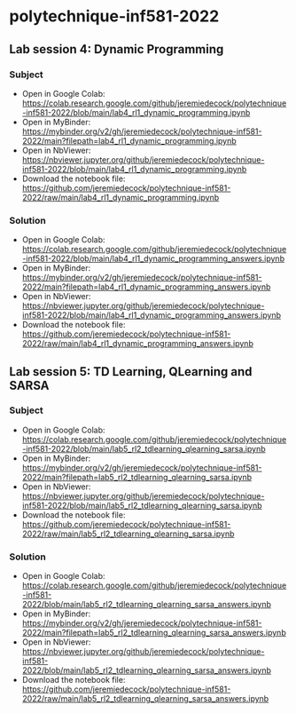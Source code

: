 # polytechnique-inf581-2022

## Lab session 4: Dynamic Programming

### Subject

- Open in Google Colab: https://colab.research.google.com/github/jeremiedecock/polytechnique-inf581-2022/blob/main/lab4_rl1_dynamic_programming.ipynb
- Open in MyBinder: https://mybinder.org/v2/gh/jeremiedecock/polytechnique-inf581-2022/main?filepath=lab4_rl1_dynamic_programming.ipynb
- Open in NbViewer: https://nbviewer.jupyter.org/github/jeremiedecock/polytechnique-inf581-2022/blob/main/lab4_rl1_dynamic_programming.ipynb
- Download the notebook file: https://github.com/jeremiedecock/polytechnique-inf581-2022/raw/main/lab4_rl1_dynamic_programming.ipynb

### Solution

- Open in Google Colab: https://colab.research.google.com/github/jeremiedecock/polytechnique-inf581-2022/blob/main/lab4_rl1_dynamic_programming_answers.ipynb
- Open in MyBinder: https://mybinder.org/v2/gh/jeremiedecock/polytechnique-inf581-2022/main?filepath=lab4_rl1_dynamic_programming_answers.ipynb
- Open in NbViewer: https://nbviewer.jupyter.org/github/jeremiedecock/polytechnique-inf581-2022/blob/main/lab4_rl1_dynamic_programming_answers.ipynb
- Download the notebook file: https://github.com/jeremiedecock/polytechnique-inf581-2022/raw/main/lab4_rl1_dynamic_programming_answers.ipynb

## Lab session 5: TD Learning, QLearning and SARSA

### Subject

- Open in Google Colab: https://colab.research.google.com/github/jeremiedecock/polytechnique-inf581-2022/blob/main/lab5_rl2_tdlearning_qlearning_sarsa.ipynb
- Open in MyBinder: https://mybinder.org/v2/gh/jeremiedecock/polytechnique-inf581-2022/main?filepath=lab5_rl2_tdlearning_qlearning_sarsa.ipynb
- Open in NbViewer: https://nbviewer.jupyter.org/github/jeremiedecock/polytechnique-inf581-2022/blob/main/lab5_rl2_tdlearning_qlearning_sarsa.ipynb
- Download the notebook file: https://github.com/jeremiedecock/polytechnique-inf581-2022/raw/main/lab5_rl2_tdlearning_qlearning_sarsa.ipynb

### Solution

- Open in Google Colab: https://colab.research.google.com/github/jeremiedecock/polytechnique-inf581-2022/blob/main/lab5_rl2_tdlearning_qlearning_sarsa_answers.ipynb
- Open in MyBinder: https://mybinder.org/v2/gh/jeremiedecock/polytechnique-inf581-2022/main?filepath=lab5_rl2_tdlearning_qlearning_sarsa_answers.ipynb
- Open in NbViewer: https://nbviewer.jupyter.org/github/jeremiedecock/polytechnique-inf581-2022/blob/main/lab5_rl2_tdlearning_qlearning_sarsa_answers.ipynb
- Download the notebook file: https://github.com/jeremiedecock/polytechnique-inf581-2022/raw/main/lab5_rl2_tdlearning_qlearning_sarsa_answers.ipynb